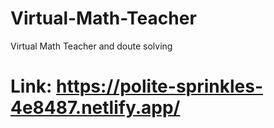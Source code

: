 # Virtual-Math-Teacher
Virtual Math Teacher and  doute solving
# Link:     https://polite-sprinkles-4e8487.netlify.app/   

